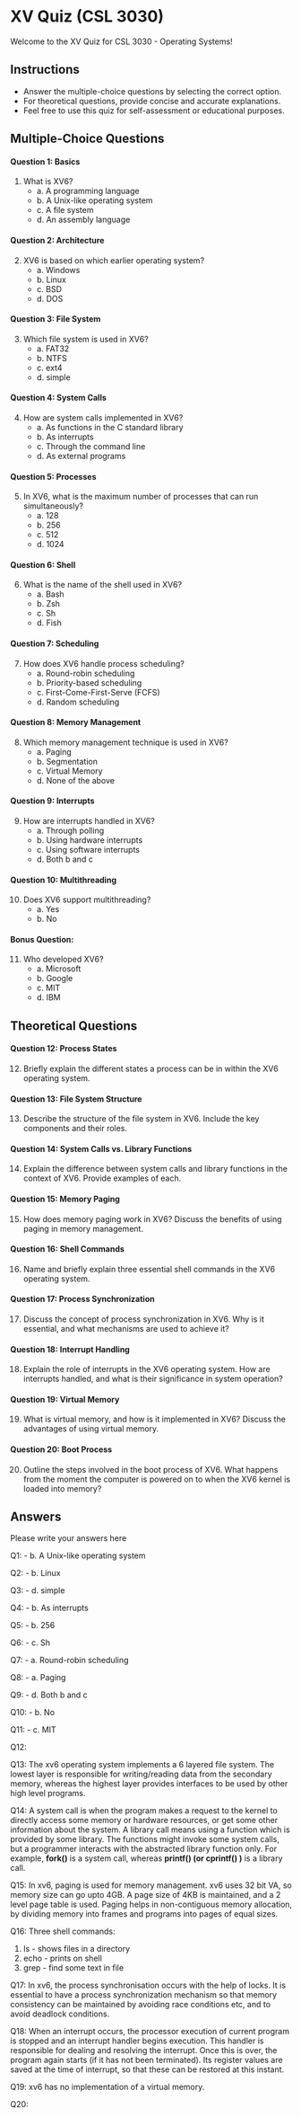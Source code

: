 # XV Quiz (CSL 3030)

Welcome to the XV Quiz for CSL 3030 - Operating Systems!



## Instructions
- Answer the multiple-choice questions by selecting the correct option.
- For theoretical questions, provide concise and accurate explanations.
- Feel free to use this quiz for self-assessment or educational purposes.

## Multiple-Choice Questions

#### Question 1: Basics
1. What is XV6?
   - a. A programming language
   - b. A Unix-like operating system
   - c. A file system
   - d. An assembly language

#### Question 2: Architecture
2. XV6 is based on which earlier operating system?
   - a. Windows
   - b. Linux
   - c. BSD
   - d. DOS

#### Question 3: File System
3. Which file system is used in XV6?
   - a. FAT32
   - b. NTFS
   - c. ext4
   - d. simple

#### Question 4: System Calls
4. How are system calls implemented in XV6?
   - a. As functions in the C standard library
   - b. As interrupts
   - c. Through the command line
   - d. As external programs

#### Question 5: Processes
5. In XV6, what is the maximum number of processes that can run simultaneously?
   - a. 128
   - b. 256
   - c. 512
   - d. 1024

#### Question 6: Shell
6. What is the name of the shell used in XV6?
   - a. Bash
   - b. Zsh
   - c. Sh
   - d. Fish

#### Question 7: Scheduling
7. How does XV6 handle process scheduling?
   - a. Round-robin scheduling
   - b. Priority-based scheduling
   - c. First-Come-First-Serve (FCFS)
   - d. Random scheduling

#### Question 8: Memory Management
8. Which memory management technique is used in XV6?
   - a. Paging
   - b. Segmentation
   - c. Virtual Memory
   - d. None of the above

#### Question 9: Interrupts
9. How are interrupts handled in XV6?
   - a. Through polling
   - b. Using hardware interrupts
   - c. Using software interrupts
   - d. Both b and c

#### Question 10: Multithreading
10. Does XV6 support multithreading?
    - a. Yes
    - b. No

#### Bonus Question:
11. Who developed XV6?
    - a. Microsoft
    - b. Google
    - c. MIT
    - d. IBM

## Theoretical Questions

#### Question 12: Process States
12. Briefly explain the different states a process can be in within the XV6 operating system.

#### Question 13: File System Structure
13. Describe the structure of the file system in XV6. Include the key components and their roles.

#### Question 14: System Calls vs. Library Functions
14. Explain the difference between system calls and library functions in the context of XV6. Provide examples of each.

#### Question 15: Memory Paging
15. How does memory paging work in XV6? Discuss the benefits of using paging in memory management.

#### Question 16: Shell Commands
16. Name and briefly explain three essential shell commands in the XV6 operating system.

#### Question 17: Process Synchronization
17. Discuss the concept of process synchronization in XV6. Why is it essential, and what mechanisms are used to achieve it?

#### Question 18: Interrupt Handling
18. Explain the role of interrupts in the XV6 operating system. How are interrupts handled, and what is their significance in system operation?

#### Question 19: Virtual Memory
19. What is virtual memory, and how is it implemented in XV6? Discuss the advantages of using virtual memory.

#### Question 20: Boot Process
20. Outline the steps involved in the boot process of XV6. What happens from the moment the computer is powered on to when the XV6 kernel is loaded into memory?

## Answers
Please write your answers here

Q1: - b. A Unix-like operating system

Q2: - b. Linux

Q3: - d. simple

Q4: - b. As interrupts

Q5: - b. 256

Q6: - c. Sh

Q7: - a. Round-robin scheduling

Q8: - a. Paging

Q9: - d. Both b and c

Q10: - b. No

Q11: - c. MIT


Q12: 

Q13: The xv6 operating system implements a 6 layered file system. The lowest layer is responsible for writing/reading data from the secondary memory, whereas the highest layer provides interfaces to be used by other high level programs.

Q14: A system call is when the program makes a request to the kernel to directly access some memory or hardware resources, or get some other information about the system. A library call means using a function which is provided by some library. The functions might invoke some system calls, but a programmer interacts with the abstracted library function only. For example, **fork()** is a system call, whereas **printf() (or cprintf() )** is a library call.

Q15: In xv6, paging is used for memory management. xv6 uses 32 bit VA, so memory size can go upto 4GB. A page size of 4KB is maintained, and a 2 level page table is used. Paging helps in non-contiguous memory allocation, by dividing memory into frames and programs into pages of equal sizes.

Q16: Three shell commands:
   1. ls - shows files in a directory
   2. echo - prints on shell
   3. grep - find some text in file

Q17: In xv6, the process synchronisation occurs with the help of locks. It is essential to have a process synchronization mechanism so that memory consistency can be maintained by avoiding race conditions etc, and to avoid deadlock conditions. 

Q18: When an interrupt occurs, the processor execution of current program is stopped and an interrupt handler begins execution. This handler is responsible for dealing and resolving the interrupt. Once this is over, the program again starts (if it has not been terminated). Its register values are saved at the time of interrupt, so that these can be restored at this instant.

Q19: xv6 has no implementation of a virtual memory.

Q20: 
